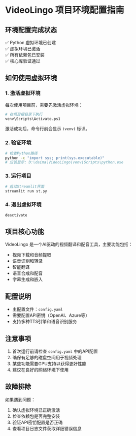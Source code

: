 # VideoLingo 项目环境配置指南

## 环境配置完成状态
✅ Python 虚拟环境已创建  
✅ 虚拟环境已激活  
✅ 所有依赖包已安装  
✅ 核心库验证通过  

## 如何使用虚拟环境

### 1. 激活虚拟环境
每次使用项目前，需要先激活虚拟环境：
```bash
# 在项目根目录下执行
venv\Scripts\Activate.ps1
```

激活成功后，命令行前会显示 `(venv)` 标识。

### 2. 验证环境
```bash
# 检查Python路径
python -c "import sys; print(sys.executable)"
# 应该显示: D:\daima\VideoLingo\venv\Scripts\python.exe
```

### 3. 运行项目
```bash
# 启动Streamlit界面
streamlit run st.py
```

### 4. 退出虚拟环境
```bash
deactivate
```

## 项目核心功能
VideoLingo 是一个AI驱动的视频翻译和配音工具，主要功能包括：
- 视频下载和音频提取
- 语音识别和转录
- 智能翻译
- 语音合成和配音
- 字幕生成和嵌入

## 配置说明
- 主配置文件：`config.yaml`
- 需要配置API密钥（OpenAI、Azure等）
- 支持多种TTS引擎和语音识别服务

## 注意事项
1. 首次运行前请检查 `config.yaml` 中的API配置
2. 确保有足够的磁盘空间用于视频处理
3. 某些功能需要GPU支持以获得更好性能
4. 建议在良好的网络环境下使用

## 故障排除
如果遇到问题：
1. 确认虚拟环境已正确激活
2. 检查依赖包是否完整安装
3. 验证API密钥配置是否正确
4. 查看项目日志文件获取详细错误信息